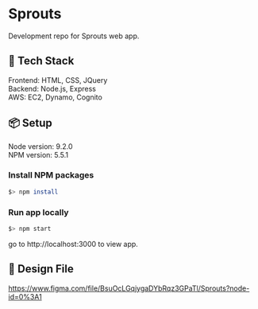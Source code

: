 # Sprouts
Development repo for Sprouts web app.

## :bullettrain_side: Tech Stack
Frontend: HTML, CSS, JQuery <br/>
Backend: Node.js, Express <br/>
AWS: EC2, Dynamo, Cognito

## :package: Setup
Node version: 9.2.0 <br/>
NPM version: 5.5.1

### Install NPM packages

```bash
$> npm install
```

### Run app locally

```bash
$> npm start
```

go to http://localhost:3000 to view app.

## :triangular_ruler: Design File
https://www.figma.com/file/BsuOcLGqjygaDYbRqz3GPaTl/Sprouts?node-id=0%3A1
